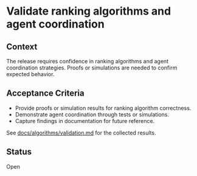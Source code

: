 # Validate ranking algorithms and agent coordination

## Context
The release requires confidence in ranking algorithms and agent
coordination strategies. Proofs or simulations are needed to confirm
expected behavior.

## Acceptance Criteria
- Provide proofs or simulation results for ranking algorithm correctness.
- Demonstrate agent coordination through tests or simulations.
- Capture findings in documentation for future reference.

See [docs/algorithms/validation.md](../docs/algorithms/validation.md)
for the collected results.

## Status
Open
